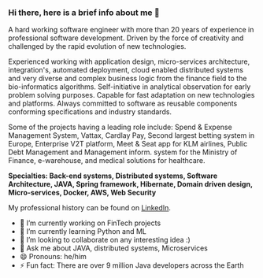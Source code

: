 ### Hi there, here is a brief info about me 👋
A hard working software engineer with more than 20 years of experience in professional software development. Driven by the force of creativity and challenged by the rapid evolution of new technologies.

Experienced working with application design, micro-services architecture, integration's, automated deployment, cloud enabled distributed systems and very diverse and complex business logic from the finance field to the bio-informatics algorithms. Self-initiative in analytical observation for early problem solving purposes. Capable for fast adaptation on new technologies and platforms. Always committed to software as reusable components conforming specifications and industry standards.

Some of the projects having a leading role include: Spend & Expense Management System, Vattax, Cardlay Pay, Second largest betting system in Europe, Enterprise V2T platform, Meet & Seat app for KLM airlines, Public Debt Management and Management inform. system for the Ministry of Finance, e-warehouse, and medical solutions for healthcare.

**Specialties: Back-end systems, Distributed systems, Software Architecture, JAVA, Spring framework, Hibernate, Domain driven design, Micro-services, Docker, AWS, Web Security**

My professional history can be found on [LinkedIn](https://www.linkedin.com/in/kirilarsov/).

<!--
**kirilarsov/kirilarsov** is a ✨ _special_ ✨ repository because its `README.md` (this file) appears on your GitHub profile.

Here are some ideas to get you started:
-->
- 🔭 I’m currently working on FinTech projects
- 🌱 I’m currently learning Python and ML
- 👯 I’m looking to collaborate on any interesting idea :) 
- 💬 Ask me about JAVA, distributed systems, Microservices
- 😄 Pronouns: he/him
- ⚡ Fun fact: There are over 9 million Java developers across the Earth

